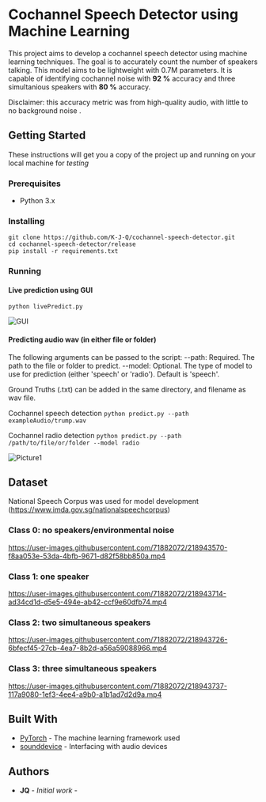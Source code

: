 # Cochannel Speech Detector using Machine Learning

This project aims to develop a cochannel speech detector using machine learning techniques. The goal is to accurately count the number of speakers talking. This model aims to be lightweight with 0.7M parameters. It is capable of identifying cochannel noise with **92 %** accuracy and three simultanious speakers with **80 %** accuracy. 

Disclaimer: this accuracy metric was from high-quality audio, with little to no background noise .

## Getting Started

These instructions will get you a copy of the project up and running on your local machine for *testing*

### Prerequisites

- Python 3.x

### Installing

```
git clone https://github.com/K-J-Q/cochannel-speech-detector.git
cd cochannel-speech-detector/release
pip install -r requirements.txt
```

### Running
#### Live prediction using GUI
`python livePredict.py`

![GUI](https://user-images.githubusercontent.com/71882072/218946682-e8f47490-19c4-4ef6-a7c3-7dcd9d6cfa5c.png)


#### Predicting audio wav (in either file or folder) 
The following arguments can be passed to the script:
--path: Required. The path to the file or folder to predict.
--model: Optional. The type of model to use for prediction (either 'speech' or 'radio'). Default is 'speech'.

Ground Truths (.txt) can be added in the same directory, and filename as wav file.

Cochannel speech detection
`python predict.py --path exampleAudio/trump.wav`

Cochannel radio detection
`python predict.py --path /path/to/file/or/folder --model radio`

![Picture1](https://user-images.githubusercontent.com/71882072/218946427-bedcf57b-6697-4cb8-a763-e37579ad615a.png)



## Dataset
National Speech Corpus was used for model development (https://www.imda.gov.sg/nationalspeechcorpus)
### Class 0: no speakers/environmental noise
https://user-images.githubusercontent.com/71882072/218943570-f8aa053e-53da-4bfb-9671-d82f58bb850a.mp4
### Class 1: one speaker
https://user-images.githubusercontent.com/71882072/218943714-ad34cd1d-d5e5-494e-ab42-ccf9e60dfb74.mp4
### Class 2: two simultaneous speakers
https://user-images.githubusercontent.com/71882072/218943726-6bfecf45-27cb-4ea7-8b2d-a56a59088966.mp4
### Class 3: three simultaneous speakers
https://user-images.githubusercontent.com/71882072/218943737-117a9080-1ef3-4ee4-a9b0-a1b1ad7d2d9a.mp4

## Built With

* [PyTorch](https://pytorch.org/) - The machine learning framework used
* [sounddevice](https://pypi.org/project/sounddevice/) - Interfacing with audio devices

## Authors

* **JQ** - *Initial work* -
